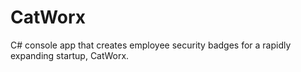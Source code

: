 # CatWorx
C# console app that creates employee security badges for a rapidly expanding startup, CatWorx.
